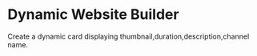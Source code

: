 # Dynamic Website Builder
 Create a dynamic card displaying thumbnail,duration,description,channel name.

